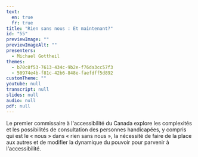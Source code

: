 ```yaml
---
text:
  en: true
  fr: true
title: "Rien sans nous : Et maintenant?"
id: "55"
previewImage: ""
previewImageAlt: ""
presenters:
  - Michael Gottheil
themes:
  - b70c8f53-7613-434c-9b2e-f76da3cc57f3
  - 50974e4b-f81c-42b6-848e-faefdff5d892
customTheme: ""
youtube: null
transcript: null
slides: null
audio: null
pdf: null
---
```

Le premier commissaire à l'accessibilité du Canada explore les complexités et les possibilités de consultation des personnes handicapées, y compris qui est le « nous » dans « rien sans nous », la nécessité de faire de la place aux autres et de modifier la dynamique du pouvoir pour parvenir à l'accessibilité.
